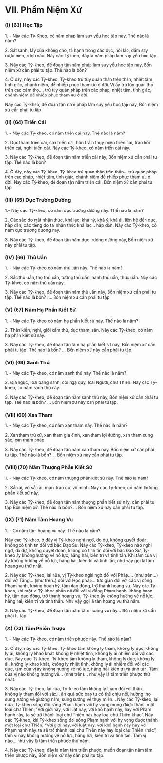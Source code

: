 # VII. Phẩm Niệm Xứ

### (I) (63) Học Tập

<!--pg-->
1\. - Này các Tỷ-Kheo, có năm pháp làm suy yếu học tập này. Thế nào là năm?

<!--pg-->
2\. Sát sanh, lấy của không cho, tà hạnh trong các dục, nói láo, đắm say rượu men, rượu nấu. Này các Tỷkheo, đây là năm pháp làm suy yếu học tập.

<!--pg-->
3\. Này các Tỷ-kheo, để đoạn tận năm pháp làm suy yếu học tập này, Bốn niệm xứ cần phải tu tập. Thế
nào là bốn?

<!--pg-->
4\. Ở đây, này các Tỷ-kheo, Tỷ-kheo trú tùy quán thân trên thân, nhiệt tâm tỉnh giác, chánh niệm, để
nhiếp phục tham ưu ở đời. Vị ấy trú tùy quán thọ trên các cảm thọ.... trú tùy quán pháp trên các pháp,
nhiệt tâm, tỉnh giác, chánh niệm để nhiếp phục tham ưu ở đời.

Này các Tỷ-kheo, để đoạn tận năm pháp làm suy yếu học tập này, Bốn niệm xứ cần phải tu tập

### (II) (64) Triền Cái

<!--pg-->
1\. - Này các Tỷ-kheo, có năm triền cái này. Thế nào là năm?

<!--pg-->
2\. Dục tham triền cái, sân triền cái, hôn trầm thụy miên triền cái, trạo hối triền cái, nghi triền cái. Này
các Tỷ-kheo, có năm triền cái này.

<!--pg-->
3\. Này các Tỷ-kheo, để đoạn tận năm triền cái này, Bốn niệm xứ cần phải tu tập. Thế nào là bốn?

<!--pg-->
4\. Ở đây, này các Tỷ-kheo, Tỷ-kheo trú quán thân trên thân... trú quán pháp trên các pháp, nhiệt tâm,
tỉnh giác, chánh niệm để nhiếp phục tham ưu ở đời. Này các Tỷ-kheo, để đoạn tận năm triền cái, Bốn
niệm xứ cần phải tu tập

### (III) (65) Dục Trưởng Dưỡng

1.- Này các Tỷ-kheo, có năm dục trưởng dưỡng này. Thế nào là năm?

<!--pg-->
2\. Các sắc do mắt nhận thức, khả lạc, khả hỷ, khả ý, khả ái, liên hệ đến dục, hấp dẫn, các tiếng do tai
nhận thức khả lạc... hấp dẫn. Này các Tỷ-kheo, có năm dục trưởng dưỡng này.

<!--pg-->
3\. Này các Tỷ-kheo, để đoạn tận năm dục trưởng dưỡng này, Bốn niệm xứ này phải tu tập.

### (IV) (66) Thủ Uẩn

<!--pg-->
1\. - Này các Tỷ-kheo có năm thủ uẩn này. Thế nào là năm?

<!--pg-->
2\. Sắc thủ uẩn, thọ thủ uẩn, tưởng thủ uẩn, hành thủ uẩn, thức uẩn. Này các Tỷ-kheo, có năm thủ uẩn
này.

<!--pg-->
3\. Này các Tỷ-kheo, để đoạn tận năm thù uẩn này, Bốn niệm xứ cần phải tu tập. Thế nào là bốn? .... Bốn
niệm xứ cần phải tu tập
### (V) (67) Năm Hạ Phần Kiết Sử

<!--pg-->
1\. - Này các Tỷ-kheo có năm hạ phần kiết sử này. Thế nào là năm?

<!--pg-->
2\. Thân kiến, nghi, giới cấm thủ, dục tham, sân. Này các Tỷ-kheo, có năm hạ phần kiết sử này.

<!--pg-->
3\. Này các Tỷ-kheo, để đoạn tận tâm hạ phần kiết sử này, Bốn niệm xứ cần phải tu tập. Thế nào là
bốn? ... Bốn niệm xứ này cần phải tu tập.

### (VI) (68) Sanh Thú

<!--pg-->
1\. - Này các Tỷ-kheo, có năm sanh thú này. Thế nào là năm?

<!--pg-->
2\. Ðịa ngục, loài bàng sanh, cõi ngạ quỷ, loài Người, chư Thiên. Này các Tỷ-kheo, có năm sanh thú này.

<!--pg-->
3\. Này các Tỷ-kheo, để đoạn tận năm sanh thú này, Bốn niệm xứ cần phải tu tập. Thế nào là bốn? ... Bốn
niệm xứ này cần phải tu tập.

### (VII) (69) Xan Tham

<!--pg-->
1\. - Này các Tỷ-kheo, có năm xan tham này. Thế nào là năm?

<!--pg-->
2\. Xan tham trú xứ, xan tham gia đình, xan tham lợi dưỡng, xan tham dung sắc, xan tham pháp.

<!--pg-->
3\. Này các Tỷ-kheo, để đoạn tận năm xan tham này, Bốn niệm xứ cần phải tu tập. Thế nào là bốn? ...
Bốn niệm xứ này cần phải tu tập.

### (VIII) (70) Năm Thượng Phần Kiết Sử

<!--pg-->
1\. - Này các Tỷ-kheo, có năm thượng phần kiết sử này. Thế nào là năm?

<!--pg-->
2\. Sắc ái, vô sắc ái, mạn, trạo cử, vô minh. Này các Tỷ-kheo, có năm thượng phần kiết sử này.

<!--pg-->
3\. Này các Tỷ-kheo, để đoạn tận năm thượng phần kiết sử này, cần phải tu tập Bốn niệm xứ. Thế nào là
bốn? ... Bốn niệm xứ này cần phải tu tập.

### (IX) (71) Năm Tâm Hoang Vu

<!--pg-->
1\. - Có năm tâm hoang vu này. Thế nào là năm?

Này các Tỷ-kheo, ở đây vị Tỷ-kheo nghi ngờ, do dự, không quyết đoán, không có tịnh tín đối với bậc
Ðạo Sư. Này các Tỷ-kheo, Tỷ-kheo nào nghi ngờ, do dự, không quyết đoán, không có tịnh tín đối với
bậc Ðạo Sư, Tỷ-kheo ấy không hướng về nỗ lực, hăng hái, kiên trì và tinh tấn. Khi tâm của vị ấy không
hướng về nỗ lực, hăng hái, kiên trì và tinh tấn, như vậy gọi là tâm hoang vu thứ nhất.

<!--pg-->
2\. Này các Tỷ-kheo, lại nữa, vị Tỷ-kheo nghi ngờ đối với Pháp.... (như trên...) đối với Tăng... (như
trên..) đối với Học pháp... tức giận đối với các vị đồng Phạm hạnh, không hoan hỷ, tâm dao động, trở
thành hoang vu. Này các Tỷ-kheo, khi một vị Tỷ-kheo phẫn nộ đối với vị đồng Phạm hạnh, không hoan
hỷ, tâm dao động, trở thành hoang vu, Tỷ-kheo ấy không hướng về nỗ lực, hăng hái, kiên trì và tinh
thần. Như vậy gọi là tân hoang vu thứ năm.
<!--pg-->
3\. Này các Tỷ-kheo, để đoạn tận năm tâm hoang vu này... Bốn niệm xứ cần phải tu tập

### (X) (72) Tâm Phiền Trược

<!--pg-->
1\. - Này các Tỷ-kheo, có năm triền phược này. Thế nào là năm?

<!--pg-->
2\. Ở đây, này các Tỷ-kheo, Tỷ-kheo tâm không ly tham, không ly dục, không ly ái, không ly khao khát,
không ly nhiệt tình, không ly ái nhiễm đối với các dục. Này các Tỷ-kheo, Tỷ-kheo tâm không ly tham,
không ly dục, không ly ái, không ly khao khát, không ly nhiệt tình, không ly ái nhiễm đối với các dục,
tâm của vị ấy không hướng về nỗ lực, hăng hái, kiên trì và tinh tấn. Tâm của vị nào không hướng về...
(như trên)... như vậy là tâm triền phược thứ nhất.

<!--pg-->
3\. Này các Tỷ-kheo, lại nửa, Tỷ-kheo tâm không ly tham đối với thân... không ly tham đối với sắc... ăn
quá sức bao tư có thể chịu nổi, hưởng thọ sung sướng về giường nằm, sung sướng về thụy miên... Này
các Tỷ-kheo, lại nữa, Tỷ-kheo sống đời sống Phạm hạnh với hy vọng mong được thành một loại chư
Thiên, “Với giới này, với luật này, với khổ hạnh này, hay với Phạm hạnh này, ta sẽ trở thành loại chư
Thiên này hay loại chư Thiên khác”. Này các Tỷ-kheo, khi Tỷ-kheo sống đời sống Phạm hạnh với hy
vọng được thành một loại chư Thiên, “Với giới này, với luật này, với khổ hạnh này hay với Phạm hạnh
này, ta sẽ trở thành loại chư Thiên này hay loại chư Thiên khác”, tâm vị này không hướng về nỗ lực,
hăng hái, kiên trì và tinh tần. Tâm vị nào... như vậy là tâm triền phược thứ năm.

<!--pg-->
4\. Này các Tỷ-kheo, đây là năm tâm triền phược, muốn đoạn tận năm tâm triền phược này, Bốn niệm xứ
này cần phải tu tập.

